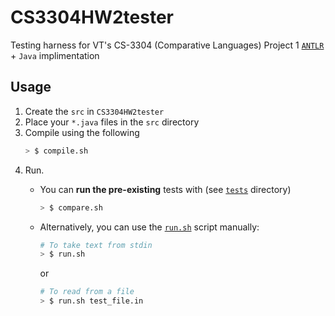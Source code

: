 # CS3304HW2tester
Testing harness for VT's CS-3304 (Comparative Languages) Project 1 [`ANTLR`](https://www.antlr.org/) + `Java` implimentation

## Usage
1. Create the `src` in `CS3304HW2tester`
2. Place your `*.java` files in the `src` directory
3. Compile using the following
    ```bash
    > $ compile.sh
    ```
4. Run.
    -  You can **run the pre-existing** tests with (see [`tests`](https://github.com/andjf/CS3304HW2tester/tree/main/tests) directory)
        ```bash
        > $ compare.sh
        ```
    - Alternatively, you can use the [`run.sh`](https://github.com/andjf/CS3304HW2tester/tree/main/run.sh) script manually:
      ```bash
      # To take text from stdin
      > $ run.sh
      ```
      or
      
      ```bash
      # To read from a file
      > $ run.sh test_file.in
      ```
